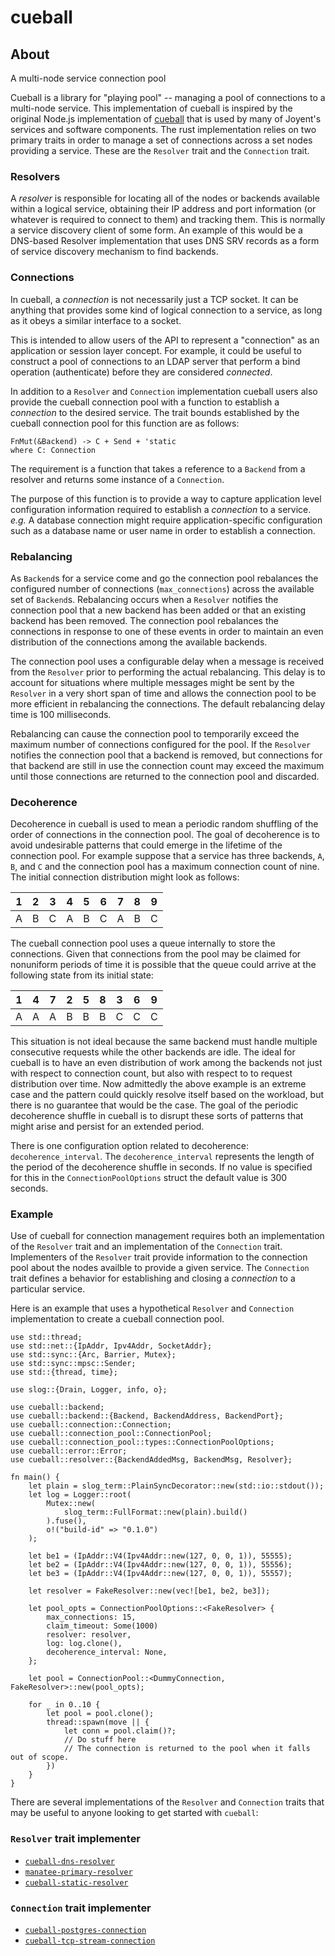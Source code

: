 <!--
    This Source Code Form is subject to the terms of the Mozilla Public
    License, v. 2.0. If a copy of the MPL was not distributed with this
    file, You can obtain one at http://mozilla.org/MPL/2.0/.
-->

<!--
    Copyright 2019, Joyent, Inc.
-->

# cueball

## About

A multi-node service connection pool

Cueball is a library for "playing pool" -- managing a pool of connections to
a multi-node service. This implementation of cueball is inspired by the
original Node.js implementation of
[cueball](https://joyent.github.io/node-cueball/) that is used by many of
Joyent's services and software components. The rust implementation relies on
two primary traits in order to manage a set of connections across a set
nodes providing a service. These are the
`Resolver` trait and the
`Connection` trait.

### Resolvers

A *resolver* is responsible for locating all of the nodes or backends
available within a logical service, obtaining their IP address and port
information (or whatever is required to connect to them) and tracking
them. This is normally a service discovery client of some form. An example
of this would be a DNS-based Resolver implementation that uses DNS SRV
records as a form of service discovery mechanism to find backends.

### Connections

In cueball, a *connection* is not necessarily just a TCP socket. It can be
anything that provides some kind of logical connection to a service, as long
as it obeys a similar interface to a socket.

This is intended to allow users of the API to represent a "connection" as an
application or session layer concept. For example, it could be useful to
construct a pool of connections to an LDAP server that perform a bind
operation (authenticate) before they are considered *connected*.

In addition to a `Resolver` and
`Connection` implementation cueball
users also provide the cueball connection pool with a function to establish
a *connection* to the desired service. The trait bounds established by the
cueball connection pool for this function are as follows:
```rust.ignore
FnMut(&Backend) -> C + Send + 'static
where C: Connection
```
The requirement is a function that takes a reference to a
`Backend` from a resolver and returns some
instance of a `Connection`.

The purpose of this function is to provide a way to capture application
level configuration information required to establish a *connection* to a
service. *e.g.* A database connection might require application-specific
configuration such as a database name or user name in order to establish a
connection.

### Rebalancing

As `Backend`s for a service come and go the
connection pool rebalances the configured number of connections
(`max_connections`) across the available set of
`Backend`s. Rebalancing occurs when a
`Resolver` notifies the connection pool that
a new backend has been added or that an existing backend has been
removed. The connection pool rebalances the connections in response to one
of these events in order to maintain an even distribution of the connections
among the available backends.

The connection pool uses a configurable delay when a message is received
from the `Resolver` prior to performing the
actual rebalancing. This delay is to account for situations where multiple
messages might be sent by the `Resolver` in
a very short span of time and allows the connection pool to be more
efficient in rebalancing the connections. The default rebalancing delay time
is 100 milliseconds.

Rebalancing can cause the connection pool to temporarily exceed the maximum
number of connections configured for the pool. If the
`Resolver` notifies the connection pool that
a backend is removed, but connections for that backend are still in use the
connection count may exceed the maximum until those connections are returned
to the connection pool and discarded.

### Decoherence

Decoherence in cueball is used to mean a periodic random shuffling of the order
of connections in the connection pool. The goal of decoherence is to avoid
undesirable patterns that could emerge in the lifetime of the connection
pool. For example suppose that a service has three backends, `A`, `B`, and
`C` and the connection pool has a maximum connection count of nine. The
initial connection distribution might look as follows:

| 1 | 2 | 3 | 4 | 5 | 6 | 7 | 8 | 9 |
|---|---|---|---|---|---|---|---|---|
| A | B | C | A | B | C | A | B | C |

The cueball connection pool uses a queue internally to store the
connections. Given that connections from the pool may be claimed for
nonuniform periods of time it is possible that the queue could arrive at the
following state from its initial state:

| 1 | 4 | 7 | 2 | 5 | 8 | 3 | 6 | 9 |
|---|---|---|---|---|---|---|---|---|
| A | A | A | B | B | B | C | C | C |

This situation is not ideal because the same backend must handle multiple
consecutive requests while the other backends are idle. The ideal for
cueball is to have an even distribution of work among the backends not just
with respect to connection count, but also with respect to to request
distribution over time. Now admittedly the above example is an extreme
case and the pattern could quickly resolve itself based on the workload, but
there is no guarantee that would be the case. The goal of the periodic
decoherence shuffle in cueball is to disrupt these sorts of patterns that
might arise and persist for an extended period.

There is one configuration option related to decoherence:
`decoherence_interval`. The `decoherence_interval`
represents the length of the period of the decoherence shuffle in seconds. If no
value is specified for this in the `ConnectionPoolOptions` struct the default
value is 300 seconds.

### Example

Use of cueball for connection management requires both an implementation of
the `Resolver` trait and an implementation
of the `Connection` trait. Implementers
of the `Resolver` trait provide information
to the connection pool about the nodes availble to provide a given
service. The `Connection` trait defines
a behavior for establishing and closing a *connection* to a particular
service.

Here is an example that uses a hypothetical
`Resolver` and
`Connection` implementation to create a
cueball connection pool.

```rust,ignore
use std::thread;
use std::net::{IpAddr, Ipv4Addr, SocketAddr};
use std::sync::{Arc, Barrier, Mutex};
use std::sync::mpsc::Sender;
use std::{thread, time};

use slog::{Drain, Logger, info, o};

use cueball::backend;
use cueball::backend::{Backend, BackendAddress, BackendPort};
use cueball::connection::Connection;
use cueball::connection_pool::ConnectionPool;
use cueball::connection_pool::types::ConnectionPoolOptions;
use cueball::error::Error;
use cueball::resolver::{BackendAddedMsg, BackendMsg, Resolver};

fn main() {
    let plain = slog_term::PlainSyncDecorator::new(std::io::stdout());
    let log = Logger::root(
        Mutex::new(
            slog_term::FullFormat::new(plain).build()
        ).fuse(),
        o!("build-id" => "0.1.0")
    );

    let be1 = (IpAddr::V4(Ipv4Addr::new(127, 0, 0, 1)), 55555);
    let be2 = (IpAddr::V4(Ipv4Addr::new(127, 0, 0, 1)), 55556);
    let be3 = (IpAddr::V4(Ipv4Addr::new(127, 0, 0, 1)), 55557);

    let resolver = FakeResolver::new(vec![be1, be2, be3]);

    let pool_opts = ConnectionPoolOptions::<FakeResolver> {
        max_connections: 15,
        claim_timeout: Some(1000)
        resolver: resolver,
        log: log.clone(),
        decoherence_interval: None,
    };

    let pool = ConnectionPool::<DummyConnection, FakeResolver>::new(pool_opts);

    for _ in 0..10 {
        let pool = pool.clone();
        thread::spawn(move || {
            let conn = pool.claim()?;
            // Do stuff here
            // The connection is returned to the pool when it falls out of scope.
        })
    }
}
```

There are several implementations of the `Resolver` and `Connection` traits that
may be useful to anyone looking to get started with `cueball`:

### `Resolver` trait implementer

* [`cueball-dns-resolver`](https://github.com/joyent/rust-cueball/tree/master/resolvers/dns-resolver)
* [`manatee-primary-resolver`](https://github.com/joyent/rust-cueball/tree/master/resolvers/manatee-primary-resolver)
* [`cueball-static-resolver`](https://github.com/joyent/rust-cueball/tree/master/resolvers/static-resolver)

### `Connection` trait implementer

* [`cueball-postgres-connection`](https://github.com/joyent/rust-cueball/tree/master/connections/postgres-connection)
* [`cueball-tcp-stream-connection`](https://github.com/joyent/rust-cueball/tree/master/connections/tcp-stream-connection)
